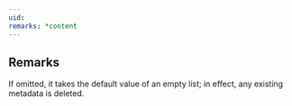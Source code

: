 ```yaml
---
uid: 
remarks: *content
---
```

## Remarks  
 If omitted, it takes the default value of an empty list; in             effect, any existing metadata is deleted.
